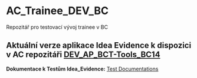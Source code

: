 # AC_Trainee_DEV_BC
Repozitář pro testovací vývoj trainee v BC  

## Aktuální verze aplikace Idea Evidence k dispozici v AC repozitáři **[DEV\_AP\_BCT-Tools_BC14](https://github.com/AutoContCZ/DEV_AP_BCT-Tools_BC14)**

**Dokumentace k Testům Idea_Evidence:** [Test Documentations](Idea_Evidence/TESTING/TestDocumentations.md)
